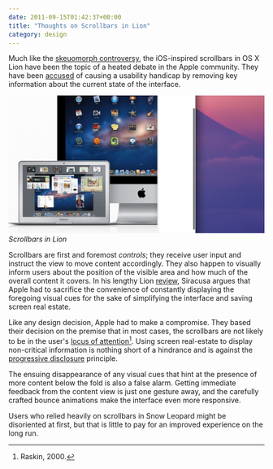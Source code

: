 ```yaml
---
date: 2011-09-15T01:42:37+00:00
title: "Thoughts on Scrollbars in Lion"
category: design
---
```


Much like the [skeuomorph controversy][skeuomorph], the iOS-inspired scrollbars in OS X Lion have been the topic of a heated debate in the Apple community. They have been [accused][siracusa] of causing a usability handicap by removing key information about the current state of the interface.

![Scrollbars in Lion](lion-scrollbars.jpg) _Scrollbars in Lion_

Scrollbars are first and foremost *controls*; they receive user input and instruct the view to move content accordingly. They also happen to visually inform users about the position of the visible area and how much of the overall content it covers. In his lengthy Lion [review][siracusa], Siracusa argues that Apple had to sacrifice the convenience of constantly displaying the foregoing visual cues for the sake of simplifying the interface and saving screen real estate.

Like any design decision, Apple had to make a compromise. They based their decision on the premise that in most cases, the scrollbars are not likely to be in the user's [locus of attention][locus][^1]. Using screen real-estate to display non-critical information is nothing short of a hindrance and is against the [progressive disclosure] principle.

The ensuing disappearance of any visual cues that hint at the presence of more content below the fold is also a false alarm. Getting immediate feedback from the content view is just one gesture away, and the carefully crafted bounce animations make the interface even more responsive.

Users who relied heavily on scrollbars in Snow Leopard might be disoriented at first, but that is little to pay for an improved experience on the long run.

[^1]: Raskin, 2000.

[skeuomorph]: /on-skeuomorphism
[siracusa]: http://arstechnica.com/apple/2011/07/mac-os-x-10-7/3/#scroll-bars
[locus]: http://www.usabilityfirst.com/glossary/locus-of-attention/
[progressive disclosure]: http://en.wikipedia.org/wiki/Progressive_disclosure]
